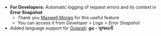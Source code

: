 - **For Developers:** Automatic logging of request errors and its context in **Error Snapshot**    
	- Thank you [Maxwell Morais](https://discuss.shopper.com/users/max_morais_dmm/activity) for this useful feature
	- You can access it from *Developer > Logs > Error Snapshot*
- Added language support for [Gujarati](https://translate.shopper.com/view?lang=gu): **gu - ગુજરાતી**
